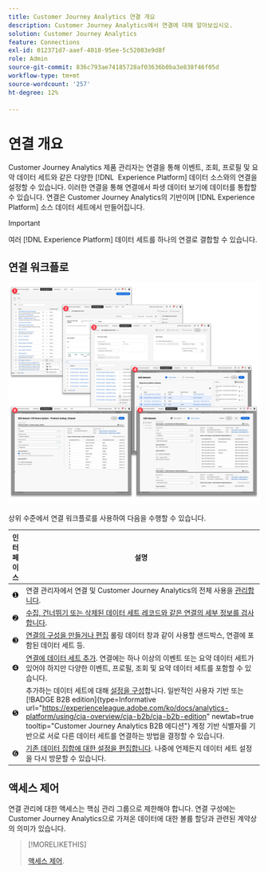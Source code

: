 ```yaml
---
title: Customer Journey Analytics 연결 개요
description: Customer Journey Analytics에서 연결에 대해 알아보십시오.
solution: Customer Journey Analytics
feature: Connections
exl-id: 012371d7-aaef-4018-95ee-5c52083e9d8f
role: Admin
source-git-commit: 836c793ae74185728af03636b0ba3e838f46f05d
workflow-type: tm+mt
source-wordcount: '257'
ht-degree: 12%

---
```


# 연결 개요

Customer Journey Analytics 제품 관리자는 연결을 통해 이벤트, 조회, 프로필 및 요약 데이터 세트와 같은 다양한 [!DNL &#x200B; Experience Platform] 데이터 소스와의 연결을 설정할 수 있습니다. 이러한 연결을 통해 연결에서 파생 데이터 보기에 데이터를 통합할 수 있습니다. 연결은 Customer Journey Analytics의 기반이며 [!DNL Experience Platform] 소스 데이터 세트에서 만들어집니다.

>[!IMPORTANT]
>
>여러 [!DNL Experience Platform] 데이터 세트를 하나의 연결로 결합할 수 있습니다.


## 연결 워크플로

![연결 워크플로](assets/connection-workflow.png)

<!-- Outdated interface 

>[!BEGINSHADEBOX]

See ![VideoCheckedOut](/help/assets/icons/VideoCheckedOut.svg) [Configuring connections](https://video.tv.adobe.com/v/35111/?quality=12&learn=on){target="_blank"} for a demo video.

>[!ENDSHADEBOX]

-->

상위 수준에서 연결 워크플로를 사용하여 다음을 수행할 수 있습니다.

| 인터페이스 | 설명 |
|:---:|---|
| ➊ | 연결 관리자에서 연결 및 Customer Journey Analytics의 전체 사용을 [관리합니다](manage-connections.md). |
| ➋ | [수집, 건너뛰기 또는 삭제된 데이터 세트 레코드와 같은 연결의 세부 정보를 검사합니다](manage-connections.md#connection-details). |
| ➌ | [연결의 구성을 만들거나 편집](create-connection.md#create-or-edit-a-connection) 롤링 데이터 창과 같이 사용할 샌드박스, 연결에 포함된 데이터 세트 등. |
| ➍ | [연결에 데이터 세트 추가](create-connection.md#add-datasets). 연결에는 하나 이상의 이벤트 또는 요약 데이터 세트가 있어야 하지만 다양한 이벤트, 프로필, 조회 및 요약 데이터 세트를 포함할 수 있습니다. |
| ➎ | 추가하는 데이터 세트에 대해 [설정을 구성](create-connection.md#dataset-settings)합니다. 일반적인 사용자 기반 또는 [!BADGE B2B edition]{type=Informative url="https://experienceleague.adobe.com/ko/docs/analytics-platform/using/cja-overview/cja-b2b/cja-b2b-edition" newtab=true tooltip="Customer Journey Analytics B2B 에디션"} 계정 기반 식별자를 기반으로 서로 다른 데이터 세트를 연결하는 방법을 결정할 수 있습니다. |
| ➏ | [기존 데이터 집합에 대한 설정을 편집합니다](create-connection.md#edit-a-dataset). 나중에 언제든지 데이터 세트 설정을 다시 방문할 수 있습니다. |



## 액세스 제어

연결 관리에 대한 액세스는 핵심 관리 그룹으로 제한해야 합니다. 연결 구성에는 Customer Journey Analytics으로 가져온 데이터에 대한 볼륨 할당과 관련된 계약상의 의미가 있습니다.

>[!MORELIKETHIS]
>
>[액세스 제어](/help/technotes/access-control.md).

